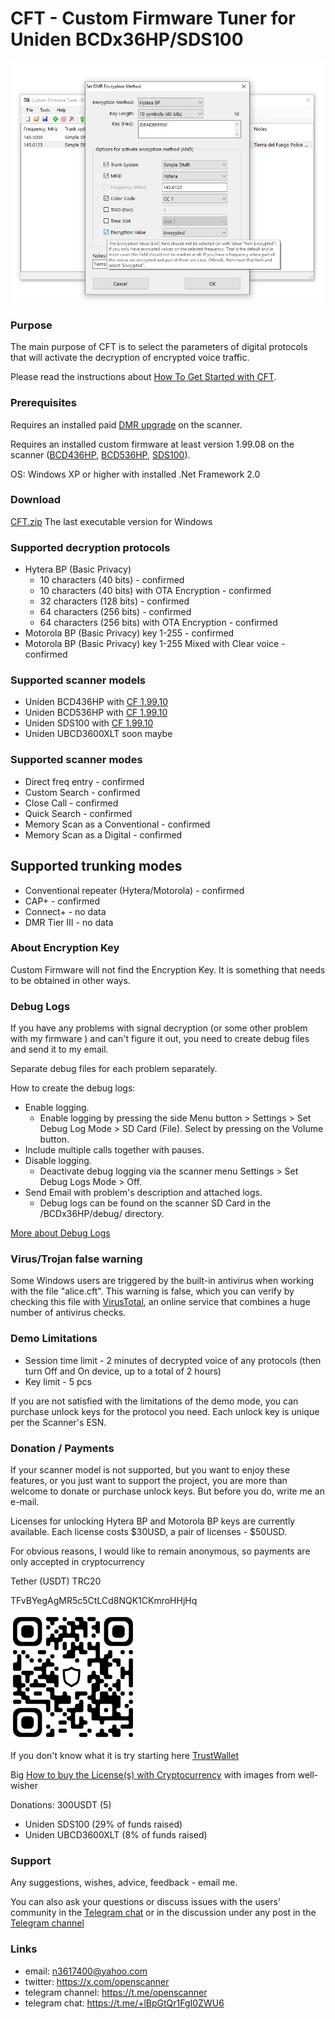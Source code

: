 # CFT - Custom Firmware Tuner for Uniden BCDx36HP/SDS100

![screenshot](img/image.png)

### Purpose

The main purpose of CFT is to select the parameters of digital protocols that will activate the decryption of encrypted voice traffic. 

Please read the instructions about [How To Get Started with CFT](HOWTO.md).

### Prerequisites

Requires an installed paid [DMR upgrade](https://info.uniden.com/twiki/bin/view/UnidenMan4/DigitalMobileRadioUpgrade) on the scanner.

Requires an installed custom firmware at least version 1.99.08 on the scanner ([BCD436HP](https://github.com/x27/openscanner/tree/main/uniden/bcd436hp/fw/mod), [BCD536HP](https://github.com/x27/openscanner/tree/main/uniden/bcd536hp/fw/mod), [SDS100](https://github.com/x27/openscanner/tree/main/uniden/sds100/fw/mod)).

OS: Windows XP or higher with installed .Net Framework 2.0

### Download 

[CFT.zip](https://github.com/x27/CFT/releases/download/1.0.0.8/CFT.zip) The last executable version for Windows

### Supported decryption protocols

* Hytera BP (Basic Privacy)
    * 10 characters (40 bits) - confirmed
    * 10 characters (40 bits) with OTA Encryption - confirmed
    * 32 characters (128 bits) - confirmed
    * 64 characters (256 bits) - confirmed
    * 64 characters (256 bits) with OTA Encryption - confirmed
* Motorola BP (Basic Privacy) key 1-255 - confirmed
* Motorola BP (Basic Privacy) key 1-255 Mixed with Clear voice - confirmed

### Supported scanner models

* Uniden BCD436HP with [CF 1.99.10](https://github.com/x27/openscanner/releases/tag/BCD436HP_1.99.10)
* Uniden BCD536HP with [CF 1.99.10](https://github.com/x27/openscanner/releases/tag/BCD536HP_1.99.10)
* Uniden SDS100 with [CF 1.99.10](https://github.com/x27/openscanner/releases/tag/SDS100_1.99.10)
* Uniden UBCD3600XLT soon maybe

### Supported scanner modes

* Direct freq entry - confirmed
* Custom Search - confirmed
* Close Call - confirmed
* Quick Search - confirmed
* Memory Scan as a Conventional - confirmed
* Memory Scan as a Digital - confirmed

## Supported trunking modes

* Conventional repeater (Hytera/Motorola) - confirmed
* CAP+ - confirmed
* Connect+ - no data
* DMR Tier III - no data

### About Encryption Key

Custom Firmware will not find the Encryption Key. It is something that needs to be obtained in other ways.

### Debug Logs

If you have any problems with signal decryption (or some other problem with my firmware ) and can't figure it out, you need to create debug files and send it to my email.

Separate debug files for each problem separately.

How to create the debug logs:
* Enable logging.
   - Enable logging by pressing the side Menu button > Settings > Set Debug Log Mode > SD Card (File). Select by pressing on the Volume button.
* Include multiple calls together with pauses.
* Disable logging.
   - Deactivate debug logging via the scanner menu Settings > Set Debug Logs Mode > Off. 
* Send Email with problem's description and attached logs.
   - Debug logs can be found on the scanner SD Card in the /BCDx36HP/debug/ directory. 

[More about Debug Logs](DEBUG.md)

### Virus/Trojan false warning

Some Windows users are triggered by the built-in antivirus when working with the file "alice.cft". This warning is false, which you can verify by checking this file with [VirusTotal](https://www.virustotal.com/gui/home/upload), an online service that combines a huge number of antivirus checks.

### Demo Limitations

* Session time limit - 2 minutes of decrypted voice of any protocols (then turn Off and On device, up to a total of 2 hours)
* Key limit - 5 pcs

If you are not satisfied with the limitations of the demo mode, you can purchase unlock keys for the protocol you need. Each unlock key is unique per the Scanner's ESN.

### Donation / Payments

If your scanner model is not supported, but you want to enjoy these features, or you just want to support the project, you are more than welcome to donate or purchase unlock keys.
But before you do, write me an e-mail.

Licenses for unlocking Hytera BP and Motorola BP keys are currently available. Each license costs $30USD, a pair of licenses - $50USD. 

For obvious reasons, I would like to remain anonymous, so payments are only accepted in cryptocurrency

Tether (USDT) TRC20

TFvBYegAgMR5c5CtLCd8NQK1CKmroHHjHq

![wallet](img/wallet.png)

If you don't know what it is try starting here [TrustWallet](https://trustwallet.com/)

Big [How to buy the License(s) with Cryptocurrency](HOWTOCRYPTO.md) with images from well-wisher

Donations: 300USDT (5)
* Uniden SDS100 (29% of funds raised)
* Uniden UBCD3600XLT (8% of funds raised)

### Support

Any suggestions, wishes, advice, feedback - email me.

You can also ask your questions or discuss issues with the users' community in the [Telegram chat](https://t.me/+lBpGtQr1FgI0ZWU6) or in the discussion under any post in the [Telegram channel](https://t.me/openscanner)

### Links

* email: n3617400@yahoo.com
* twitter: https://x.com/openscanner
* telegram channel: https://t.me/openscanner
* telegram chat: https://t.me/+lBpGtQr1FgI0ZWU6

